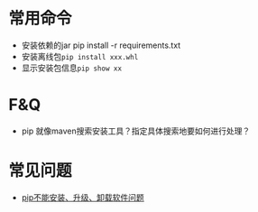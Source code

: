 # 常用命令
+ 安装依赖的jar pip install -r requirements.txt
+ 安装离线包`pip install xxx.whl`
+ 显示安装包信息`pip show xx`

# F&Q
+ pip 就像maven搜索安装工具？指定具体搜索地要如何进行处理？


# 常见问题
+ [pip不能安装、升级、卸载软件问题](https://blog.csdn.net/jiangjiang_jian/article/details/80286220)